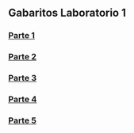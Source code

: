 ## Gabaritos Laboratorio 1

### [Parte 1](parte1)
### [Parte 2](parte2)
### [Parte 3](parte3)
### [Parte 4](parte4)
### [Parte 5](../../../../modularidade/gabarito/)